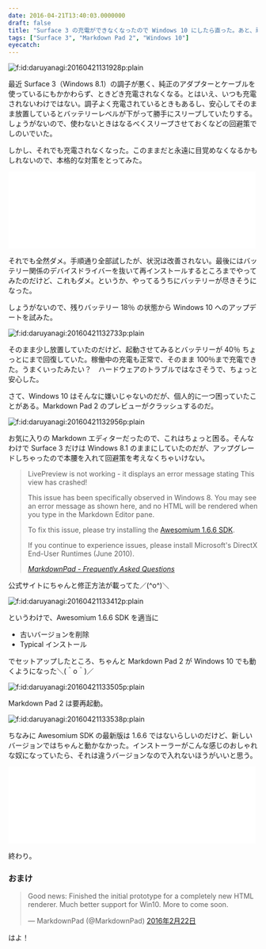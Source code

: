 ```yaml
---
date: 2016-04-21T13:40:03.0000000
draft: false
title: "Surface 3 の充電ができなくなったので Windows 10 にしたら直った。あと、頑張って Markdown Pad 2 を動かせるようにした。"
tags: ["Surface 3", "Markdown Pad 2", "Windows 10"]
eyecatch: 
---
```

<p><span itemscope itemtype="http://schema.org/Photograph"><img src="20160421131928.png" alt="f:id:daruyanagi:20160421131928p:plain" title="f:id:daruyanagi:20160421131928p:plain" class="hatena-fotolife" itemprop="image"></span></p><p>最近 Surface 3（Windows 8.1）の調子が悪く、純正のアダプターとケーブルを使っているにもかかわらず、ときどき充電されなくなる。とはいえ、いつも充電されないわけではない。調子よく充電されているときもあるし、安心してそのまま放置しているとバッテリーレベルが下がって勝手にスリープしていたりする。しょうがないので、使わないときはなるべくスリープさせておくなどの回避策でしのいでいた。</p><p>しかし、それでも充電されなくなった。このままだと永遠に目覚めなくなるかもしれないので、本格的な対策をとってみた。</p><p><iframe src="//hatenablog-parts.com/embed?url=https%3A%2F%2Fwww.microsoft.com%2Fsurface%2Fja-jp%2Fsupport%2Fwarranty-service-and-recovery%2Fsurface-wont-turn-on-battery-wont-charge%3Fos%3Dwindows-8.1-update-1" title="Surface のバッテリーが充電されない | バッテリーが検出されない | バッテリーのトラブルシューティング" class="embed-card embed-webcard" scrolling="no" frameborder="0" style="display: block; width: 100%; height: 155px; max-width: 500px; margin: 10px 0px;"></iframe></p><p>それでも全然ダメ。手順通り全部試したが、状況は改善されない。最後にはバッテリー関係のデバイスドライバーを抜いて再インストールするところまでやってみたのだけど、これもダメ。というか、やってるうちにバッテリーが尽きそうになった。</p><p>しょうがないので、残りバッテリー 18％ の状態から Windows 10 へのアップデートを試みた。</p><p><span itemscope itemtype="http://schema.org/Photograph"><img src="20160421132733.png" alt="f:id:daruyanagi:20160421132733p:plain" title="f:id:daruyanagi:20160421132733p:plain" class="hatena-fotolife" itemprop="image"></span></p><p>そのまま少し放置していたのだけど、起動させてみるとバッテリーが 40％ ちょっとにまで回復していた。稼働中の充電も正常で、そのまま 100％まで充電できた。うまくいったみたい？　ハードウェアのトラブルではなさそうで、ちょっと安心した。</p><p>さて、Windows 10 はそんなに嫌いじゃないのだが、個人的に一つ困っていたことがある。Markdown Pad 2 のプレビューがクラッシュするのだ。</p><p><span itemscope itemtype="http://schema.org/Photograph"><img src="20160421132956.png" alt="f:id:daruyanagi:20160421132956p:plain" title="f:id:daruyanagi:20160421132956p:plain" class="hatena-fotolife" itemprop="image"></span></p><p>お気に入りの Markdown エディターだったので、これはちょっと困る。そんなわけで Surface 3 だけは Windows 8.1 のままにしていたのだが、アップグレードしちゃったので本腰を入れて回避策を考えなくちゃいけない。</p>

<blockquote cite="http://markdownpad.com/faq.html">
<p>LivePreview is not working - it displays an error message stating This view has crashed!</p><p>This issue has been specifically observed in Windows 8. You may see an error message as shown here, and no HTML will be rendered when you type in the Markdown Editor pane.</p><p>To fix this issue, please try installing the <a href="http://markdownpad.com/download/awesomium_v1.6.6_sdk_win.exe">Awesomium 1.6.6 SDK</a>.</p><p>If you continue to experience issues, please install Microsoft's DirectX End-User Runtimes (June 2010).</p>

<cite><a href="http://markdownpad.com/faq.html">MarkdownPad - Frequently Asked Questions</a></cite>
</blockquote>
<p>公式サイトにちゃんと修正方法が載ってた／(^o^)＼</p><p><span itemscope itemtype="http://schema.org/Photograph"><img src="20160421133412.png" alt="f:id:daruyanagi:20160421133412p:plain" title="f:id:daruyanagi:20160421133412p:plain" class="hatena-fotolife" itemprop="image"></span></p><p>というわけで、Awesomium 1.6.6 SDK を適当に</p>

<ul>
<li>古いバージョンを削除</li>
<li>Typical インストール</li>
</ul><p>でセットアップしたところ、ちゃんと Markdown Pad 2 が Windows 10 でも動くようになった＼(＾o＾)／</p><p><span itemscope itemtype="http://schema.org/Photograph"><img src="20160421133505.png" alt="f:id:daruyanagi:20160421133505p:plain" title="f:id:daruyanagi:20160421133505p:plain" class="hatena-fotolife" itemprop="image"></span></p><p>Markdown Pad 2 は要再起動。</p><p><span itemscope itemtype="http://schema.org/Photograph"><img src="20160421133538.png" alt="f:id:daruyanagi:20160421133538p:plain" title="f:id:daruyanagi:20160421133538p:plain" class="hatena-fotolife" itemprop="image"></span></p><p>ちなみに Awesomium SDK の最新版は 1.6.6 ではないらしいのだけど、新しいバージョンではちゃんと動かなかった。インストーラーがこんな感じのおしゃれな奴になっていたら、それは違うバージョンなので入れないほうがいいと思う。</p><p><iframe src="//hatenablog-parts.com/embed?url=http%3A%2F%2Fwww.forest.impress.co.jp%2Fdocs%2Fnews%2F20130307_590701.html" title="ゼロから再設計された「MarkdownPad 2」が公開、タブ・構文強調などの新機能を搭載 - 窓の杜" class="embed-card embed-webcard" scrolling="no" frameborder="0" style="display: block; width: 100%; height: 155px; max-width: 500px; margin: 10px 0px;"></iframe></p><p>終わり。</p>

<div class="section">
<h3>おまけ</h3>
<p><blockquote class="twitter-tweet" data-lang="ja"><p lang="en" dir="ltr">Good news: Finished the initial prototype for a completely new HTML renderer. Much better support for Win10. More to come soon.</p>&mdash; MarkdownPad (@MarkdownPad) <a href="https://twitter.com/MarkdownPad/status/701632189574688769">2016年2月22日</a></blockquote><script async src="//platform.twitter.com/widgets.js" charset="utf-8"></script></p><p>はよ！</p>

</div>